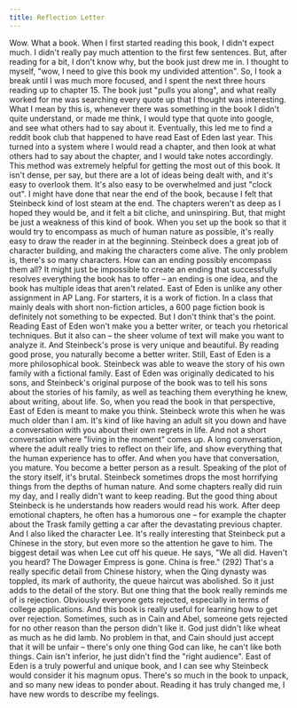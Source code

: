 ```yaml
---
title: Reflection Letter
---
```


Wow. What a book. When I first started reading this book, I didn't expect much. I didn't really pay much attention to the first few sentences. But, after reading for a bit, I don't know why, but the book just drew me in. I thought to myself, "wow, I need to give this book my undivided attention". So, I took a break until I was much more focused, and I spent the next three hours reading up to chapter 15. The book just "pulls you along", and what really worked for me was searching every quote up that I thought was interesting. What I mean by this is, whenever there was something in the book I didn't quite understand, or made me think, I would type that quote into google, and see what others had to say about it. Eventually, this led me to find a reddit book club that happened to have read East of Eden last year. This turned into a system where I would read a chapter, and then look at what others had to say about the chapter, and I would take notes accordingly. This method was extremely helpful for getting the most out of this book. It isn't dense, per say, but there are a lot of ideas being dealt with, and it's easy to overlook them. It's also easy to be overwhelmed and just "clock out". I might have done that near the end of the book, because I felt that Steinbeck kind of lost steam at the end. The chapters weren't as deep as I hoped they would be, and it felt a bit cliche, and uninspiring. But, that might be just a weakness of this kind of book. When you set up the book so that it would try to encompass as much of human nature as possible, it's really easy to draw the reader in at the beginning. Steinbeck does a great job of character building, and making the characters come alive. The only problem is, there's so many characters. How can an ending possibly encompass them all? It might just be impossible to create an ending that successfully resolves everything the book has to offer – an ending is one idea, and the book has multiple ideas that aren't related.
East of Eden is unlike any other assignment in AP Lang. For starters, it is a work of fiction. In a class that mainly deals with short non-fiction articles, a 600 page fiction book is definitely not something to be expected. But I don't think that's the point. Reading East of Eden won't make you a better writer, or teach you rhetorical techniques. But it also can – the sheer volume of text will make you want to analyze it. And Steinbeck's prose is very unique and beautiful. By reading good prose, you naturally become a better writer. Still, East of Eden is a more philosophical book. Steinbeck was able to weave the story of his own family with a fictional family. East of Eden was originally dedicated to his sons, and Steinbeck's original purpose of the book was to tell his sons about the stories of his family, as well as teaching them everything he knew, about writing, about life. So, when you read the book in that perspective, East of Eden is meant to make you think. Steinbeck wrote this when he was much older than I am. It's kind of like having an adult sit you down and have a conversation with you about their own regrets in life. And not a short conversation where "living in the moment" comes up. A long conversation, where the adult really tries to reflect on their life, and show everything that the human experience has to offer. And when you have that conversation, you mature. You become a better person as a result.
Speaking of the plot of the story itself, it's brutal. Steinbeck sometimes drops the most horrifying things from the depths of human nature. And some chapters really did ruin my day, and I really didn't want to keep reading. But the good thing about Steinbeck is he understands how readers would read his work. After deep emotional chapters, he often has a humorous one – for example the chapter about the Trask family getting a car after the devastating previous chapter. And I also liked the character Lee. It's really interesting that Steinbeck put a Chinese in the story, but even more so the attention he gave to him. The biggest detail was when Lee cut off his queue. He says, "We all did. Haven't you heard? The Dowager Empress is gone. China is free." (292) That's a really specific detail from Chinese history, when the Qing dynasty was toppled, its mark of authority, the queue haircut was abolished. So it just adds to the detail of the story. But one thing that the book really reminds me of is rejection. Obviously everyone gets rejected, especially in terms of college applications. And this book is really useful for learning how to get over rejection. Sometimes, such as in Cain and Abel, someone gets rejected for no other reason than the person didn't like it. God just didn't like wheat as much as he did lamb. No problem in that, and Cain should just accept that it will be unfair – there's only one thing God can like, he can't like both things. Cain isn't inferior, he just didn't find the "right audience".
East of Eden is a truly powerful and unique book, and I can see why Steinbeck would consider it his magnum opus. There's so much in the book to unpack, and so many new ideas to ponder about. Reading it has truly changed me, I have new words to describe my feelings.
